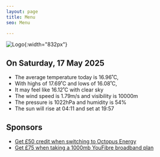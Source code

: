 ```yaml
---
layout: page
title: Menu
seo: Menu

---
```


![Logo](/images/logo.jpg){:width="832px"}

<!-- weather_marker starts -->
## On Saturday, 17 May 2025

- The average temperature today is 16.96˚C,
- With highs of 17.69˚C and lows of 16.08˚C,
- It may feel like 16.12˚C with clear sky
- The wind speed is 1.79m/s and visibility is 10000m
- The pressure is 1022hPa and humidity is 54%
- The sun will rise at 04:11 and set at 19:57

<!-- weather_marker ends -->

## Sponsors

- [Get £50 credit when switching to Octopus Energy](https://bit.ly/3oD1nnS)
- [Get £75 when taking a 1000mb YouFibre broadband plan](https://aklam.io/91zWhU?)
